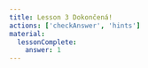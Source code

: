 ```yaml
---
title: Lesson 3 Dokončená!
actions: ['checkAnswer', 'hints']
material:
  lessonComplete:
    answer: 1
---
```

